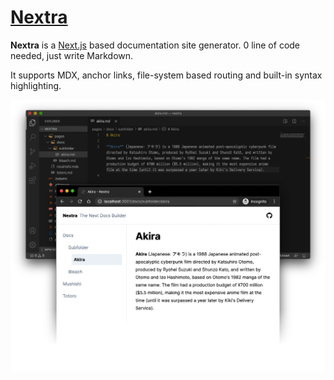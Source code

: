 # [Nextra](https://nextra.vercel.app)

**Nextra** is a [Next.js](https://nextjs.org) based documentation site generator. 0 line of code needed, just write Markdown.

It supports MDX, anchor links, file-system based routing and built-in syntax highlighting.

![](/public/demo.png)
